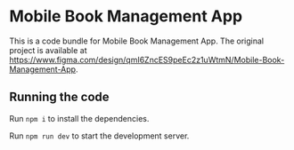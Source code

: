 
  # Mobile Book Management App

  This is a code bundle for Mobile Book Management App. The original project is available at https://www.figma.com/design/qmI6ZncES9peEc2z1uWtmN/Mobile-Book-Management-App.

  ## Running the code

  Run `npm i` to install the dependencies.

  Run `npm run dev` to start the development server.
  